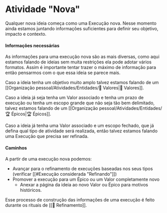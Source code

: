 # Atividade "Nova"

Qualquer nova ideia começa como uma Execução nova. Nesse momento ainda estamos juntando informações suficientes para definir seu objetivo, impacto e contexto. 

#### Informações necessárias

As informações para uma execução nova são as mais diversas, como aqui estamos falando de ideias sem muita restrições ela pode adotar vários formatos. Assim é importante tentar trazer o máximo de informação para então pensarmos com o que essa ideia se parece mais.

Caso a ideia tenha um objetivo muito amplo talvez estamos falando de um [[Organização pessoal/Atividades/Entidades/🌟 Valores|🌟 Valores]].

Caso a ideia já seja tenha um Valor associado e tenha um prazo de execução ou tenha um escopo grande que não seja tão bem delimitado, talvez estamos falando de um [[Organização pessoal/Atividades/Entidades/🏆 Épicos|🏆 Épicos]].

Caso a ideia já tenha uma Valor associado e um escopo fechado, que já defina qual tipo de atividade será realizada, então talvez estamos falando uma Execução que precisa ser refinada.

#### Caminhos

A partir de uma execução nova podemos:

- Avançar para o refinamento de execuções baseadas nos seus tipos (verificar [[#Execução considerada "Refinando"]])
- Promover a execução para um Épico ou um Valor completamente novo
	- Anexar a página da ideia ao novo Valor ou Épico para motivos históricos.

Esse processo de construção das informações de uma execução é feito durante os rituais de [[🔬 Refinamento]].